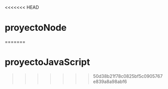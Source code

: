 <<<<<<< HEAD
# proyectoNode
=======
# proyectoJavaScript
>>>>>>> 50d38b21f78c0825bf5c0905767e839a8a98abf6
